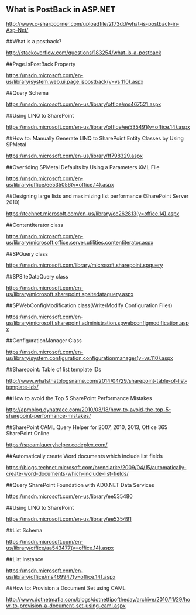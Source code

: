 ## What is PostBack in ASP.NET

http://www.c-sharpcorner.com/uploadfile/2f73dd/what-is-postback-in-Asp-Net/

##What is a postback?

http://stackoverflow.com/questions/183254/what-is-a-postback

##Page.IsPostBack Property

https://msdn.microsoft.com/en-us/library/system.web.ui.page.ispostback(v=vs.110).aspx

##Query Schema

https://msdn.microsoft.com/en-us/library/office/ms467521.aspx

##Using LINQ to SharePoint

https://msdn.microsoft.com/en-us/library/office/ee535491(v=office.14).aspx

##How to: Manually Generate LINQ to SharePoint Entity Classes by Using SPMetal

https://msdn.microsoft.com/en-us/library/ff798329.aspx

##Overriding SPMetal Defaults by Using a Parameters XML File

https://msdn.microsoft.com/en-us/library/office/ee535056(v=office.14).aspx

##Designing large lists and maximizing list performance (SharePoint Server 2010)

https://technet.microsoft.com/en-us/library/cc262813(v=office.14).aspx

##ContentIterator class

https://msdn.microsoft.com/en-us/library/microsoft.office.server.utilities.contentiterator.aspx

##SPQuery class

https://msdn.microsoft.com/library/microsoft.sharepoint.spquery

##SPSiteDataQuery class

https://msdn.microsoft.com/en-us/library/microsoft.sharepoint.spsitedataquery.aspx

##SPWebConfigModification class(Write/Modify Configuration Files)

https://msdn.microsoft.com/en-us/library/microsoft.sharepoint.administration.spwebconfigmodification.aspx

##ConfigurationManager Class

https://msdn.microsoft.com/en-us/library/system.configuration.configurationmanager(v=vs.110).aspx

##Sharepoint: Table of list template IDs

http://www.whatsthatblogsname.com/2014/04/29/sharepoint-table-of-list-template-ids/

##How to avoid the Top 5 SharePoint Performance Mistakes

http://apmblog.dynatrace.com/2010/03/18/how-to-avoid-the-top-5-sharepoint-performance-mistakes/

##SharePoint CAML Query Helper for 2007, 2010, 2013, Office 365 SharePoint Online

https://spcamlqueryhelper.codeplex.com/

##Automatically create Word documents which include list fields

https://blogs.technet.microsoft.com/brenclarke/2009/04/15/automatically-create-word-documents-which-include-list-fields/

##Query SharePoint Foundation with ADO.NET Data Services

https://msdn.microsoft.com/en-us/library/ee535480

##Using LINQ to SharePoint

https://msdn.microsoft.com/en-us/library/ee535491

##List Schema

https://msdn.microsoft.com/en-us/library/office/aa543477(v=office.14).aspx

##List Instance

https://msdn.microsoft.com/en-us/library/office/ms469947(v=office.14).aspx

##How to: Provision a Document Set using CAML 

http://www.dotnetmafia.com/blogs/dotnettipoftheday/archive/2010/11/29/how-to-provision-a-document-set-using-caml.aspx
